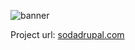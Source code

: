 ![banner](https://cloud.githubusercontent.com/assets/1315321/9553561/858df914-4dc8-11e5-81c1-8dc4fa0b061d.jpg)

Project url: [sodadrupal.com](http://sodadrupal.com)
